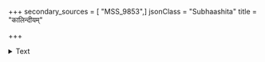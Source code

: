 +++
secondary_sources = [ "MSS_9853",]
jsonClass = "Subhaashita"
title = "कालिन्दीयम्"

+++

<details><summary>Text</summary>

कालिन्दीयं द्विरददलिंताम्भोजिनीरेणुरम्या यस्याः कृष्णः शिशिरपयसस्तीरकेदारचारी।  
गायन्तीनां किमपि मधुरं बालगोपालिकानां लीलालोलः कमलकलिकाः कर्णपूरीचकार॥
</details>
